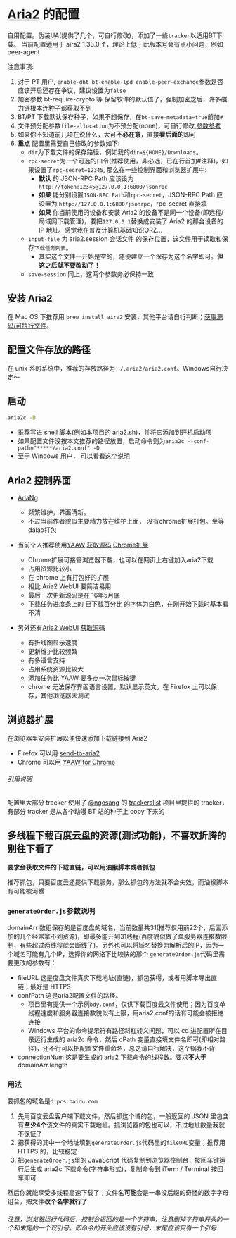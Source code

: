 # [Aria2](https://github.com/aria2/aria2) 的配置
自用配置。伪装UA(提供了几个，可自行修改)，添加了一些`tracker`以适用BT下载。
当前配置适用于 aira2 1.33.0 ↑，理论上低于此版本号会有点小问题，例如peer-agent

注意事项:

1. 对于 PT 用户, `enable-dht bt-enable-lpd enable-peer-exchange`参数是否应该开启还存在争议，建议设置为`false`
1. 加密参数 bt-require-crypto 等 保留软件的默认值了，强制加密之后，许多磁力链根本连种子都获取不到
1. BT/PT 下载默认保存种子，如果不想保存，在`bt-save-metadata=true`前加`#`
1. 文件预分配参数`file-allocation`为不预分配(none)，可自行修改,[参数参考](https://aria2.github.io/manual/en/html/aria2c.html#cmdoption--file-allocation)
1. 如果你不知道前几项在说什么，大可**不必在意**，直接**看后面的**即可
1. **重点** 配置里需要自己修改的参数如下:
    - `dir`为下载文件的保存路径，例如我的`dir=${HOME}/Downloads`。
    - `rpc-secret`为一个可选的口令(推荐使用，非必选，已在行首加#注释)，如果设置了`rpc-secret=12345`, 那么在一些控制界面和浏览器扩展中:
        + **默认** 的 JSON-RPC Path 应该设为 `http://token:12345@127.0.0.1:6800/jsonrpc`
        + **如果** 能分别设置`JSON-RPC Path`和`rpc-secret`，JSON-RPC Path 应设置为 `http://127.0.0.1:6800/jsonrpc`，rpc-secret 直接填
        + **如果** 你当前使用的设备和安装 Aria2 的设备不是同一个设备(即远程/局域网下载管理)，要把`127.0.0.1`替换成安装了 Aria2 的那台设备的 IP 地址。感觉我在普及计算机基础知识ORZ...
    - `input-file` 为 aria2.session 会话文件 的保存位置，该文件用于读取和保存`下载任务列表`。
        + 其实这个文件一开始是空的，随便建立一个保存为这个名字即可。**但这之后就不要改动了！**
    - `save-session` 同上，这两个参数务必保持一致

## 安装 Aria2
在 Mac OS 下推荐用 `brew install aira2` 安装，其他平台请自行判断；[获取源码/可执行文件](https://github.com/aria2/aria2)。

## 配置文件存放的路径
在 unix 系的系统中，推荐的存放路径为 `~/.aria2/aria2.conf`。Windows自行决定～

## 启动
```bash
aria2c -D
```
- 推荐写进 shell 脚本(例如本项目的 aria2.sh)，并将它添加到开机启动项
- 如果配置文件没按本文推荐的路径放置，启动命令则为`aria2c --conf-path="*****/aria2.conf" -D`
- 至于 Windows 用户， 可以看看[这个说明](https://github.com/acgotaku/BaiduExporter/tree/master/aria2c)

## Aria2 控制界面
- [AriaNg](https://github.com/mayswind/AriaNg)
    + 频繁维护，界面清新。
    + 不过当前作者貌似主要精力放在维护上面， 没有chrome扩展打包。坐等dalao打包

- 当前个人推荐使用[YAAW](http://binux.github.io/yaaw/demo/) [获取源码](https://github.com/binux/yaaw) [Chrome扩展](https://chrome.google.com/webstore/detail/yaaw-for-chrome/dennnbdlpgjgbcjfgaohdahloollfgoc)
    + Chrome扩展可接管浏览器下载，也可以在网页上右键加入aria2下载
    + 占用资源比较小
    + 在 chrome 上有打包好的扩展
    + 相比 Aria2 WebUI 要简洁易用
    + 最后一次更新源码是在 16年5月底
    + 下载任务进度条上的 已下载百分比 的字体为白色，在刚开始下载时基本看不清
  
- 另外还有[Aria2 WebUI](http://ziahamza.github.io/webui-aria2/) [获取源码](https://github.com/ziahamza/webui-aria2)
    + 有折线图显示速度
    + 更新维护比较频繁
    + 有多语言支持
    + 占用系统资源比较大
    + 添加任务比 YAAW 要多点一次鼠标按键
    + chrome 无法保存界面语言设置，默认显示英文。在 Firefox 上可以保存，其他浏览器未测试

## 浏览器扩展
在浏览器里安装扩展以便快速添加下载链接到 Aria2

- Firefox 可以用 [send-to-aria2](https://addons.mozilla.org/zh-CN/firefox/addon/send-to-aria2)
- Chrome 可以用 [YAAW for Chrome](https://chrome.google.com/webstore/detail/yaaw-for-chrome/dennnbdlpgjgbcjfgaohdahloollfgoc)

###### 引用说明
配置里大部分 tracker 使用了 [@ngosang](https://github.com/ngosang) 的 [trackerslist](https://github.com/ngosang/trackerslist) 项目里提供的 tracker，
有部分 tracker 是从各个动漫 BT 站的种子上 copy 下来的

## 多线程下载百度云盘的资源(测试功能)，不喜欢折腾的别往下看了
**要求会获取文件的下载直链，可以用油猴脚本或者抓包** 

推荐抓包，只要百度云还提供下载服务，那么抓包的方法就不会失效，而油猴脚本有可能被河蟹

### `generateOrder.js`参数说明
domainArr 数组保存的是百度盘的域名，当前数量共31(推荐仅用前22个，后面添加的几个经常拿不到资源)，即最多能开到31线程(百度貌似做了单服务器连接数限制，有些超过两线程就会断线了)。另外也可以将域名替换为解析后的IP，因为一个域名可能有几个IP，选择你的网络下比较快的那个
`generateOrder.js`代码里需要更改的参数有：

- fileURL 这是度盘文件真实下载地址(直链)，抓包获得，或者用脚本导出直链；最好是 HTTPS
- confPath 这是aria2配置文件的路径。
    + 项目里有提供一个示例`bdy.conf`，仅供下载百度云文件使用；因为百度单线程速度和服务器连接数貌似有上限，用aria2.conf的话有可能会被拒绝连接
    + Windows 平台的命令提示符有路径斜杠转义问题，可以 cd 进配置所在目录运行生成的 aria2c 命令，然后 cPath 变量直接填文件名即可(即相对路径)，还不行可以把配置文件重命名，总之请自行解决，这个锅我不背
- connectionNum 这是要生成的 aria2 下载命令的线程数。要求**不大于**domainArr.length

### 用法
要抓包的域名是`d.pcs.baidu.com`

1. 先用百度云盘客户端下载文件，然后抓这个域的包，一般返回的 JSON 里包含有**至少4个**该文件的真实下载地址。抓浏览器的包也可以，不过地址数量我就不保证了      
1. 把获得的其中一个地址填到`generateOrder.js`代码里的`fileURL`变量；推荐用 HTTPS 的，比较稳定      
1. 把`generateOrder.js`里的 JavaScript 代码复制到浏览器控制台，按回车键运行后生成 aria2c 下载命令(字符串形式)，复制命令到 iTerm / Terminal 按回车即可

然后你就能享受多线程高速下载了；文件名**可能**会是一串没后缀的奇怪的数字字母组合，把文件**改个名字就行了**

###### 注意，浏览器运行代码后，控制台返回的是一个字符串，注意删掉字符串开头的一个和末尾的一个双引号。即命令的开头应该没有引号，末尾应该只有一个引号
